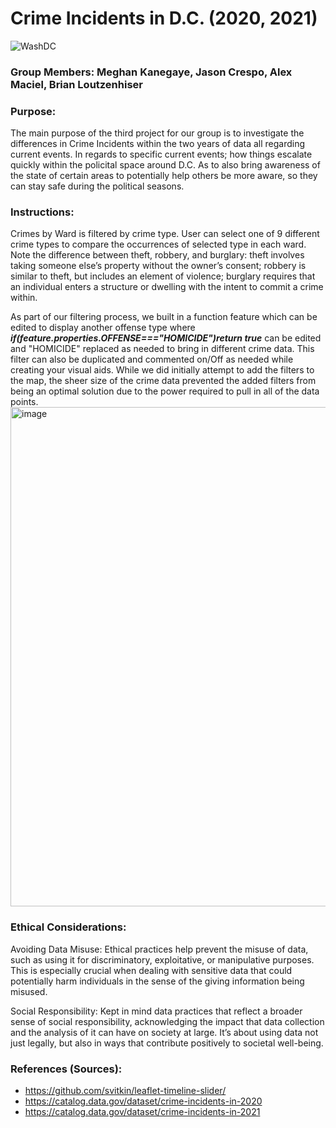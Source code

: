 # Crime Incidents in D.C. (2020, 2021)

![WashDC](https://github.com/user-attachments/assets/33fa4bbf-126b-4e95-8fa9-1247321bcdb5)

### Group Members: Meghan Kanegaye, Jason Crespo, Alex Maciel, Brian Loutzenhiser

### Purpose:
The main purpose of the third project for our group is to investigate the differences in Crime Incidents within the two years of data all regarding current events. 
In regards to specific current events; how things escalate quickly within the policital space around D.C.
As to also bring awareness of the state of certain areas to potentially help others be more aware, so they can stay safe during the political seasons.

### Instructions:
Crimes by Ward is filtered by crime type. User can select one of 9 different crime types to compare the occurrences of selected type in each ward. 
    Note the difference between theft, robbery, and burglary: theft involves taking someone else’s property without the owner’s consent; robbery is similar to theft, but includes an element of violence; burglary requires that an individual enters a structure or dwelling with the intent to commit a crime within. 

As part of our filtering process, we built in a function feature which can be edited to display another offense type where ***if(feature.properties.OFFENSE==="HOMICIDE")return true*** can be edited and "HOMICIDE" replaced as needed to bring in different crime data.  This filter can also be duplicated and commented on/Off as needed while creating your visual aids. 
While we did initially attempt to add the filters to the map, the sheer size of the crime data prevented the added filters from being an optimal solution due to the power required to pull in all of the data points.  
<img width="799" alt="image" src="https://github.com/user-attachments/assets/3d2631c9-2614-4623-83c2-d98187c1bb3a">


### Ethical Considerations:

Avoiding Data Misuse: Ethical practices help prevent the misuse of data, such as using it for discriminatory, exploitative, or manipulative purposes. This is especially crucial when dealing with sensitive data that could potentially harm individuals in the sense of the giving information being misused.

Social Responsibility: Kept in mind data practices that reflect a broader sense of social responsibility, acknowledging the impact that data collection and the analysis of it can have on society at large. It’s about using data not just legally, but also in ways that contribute positively to societal well-being.

### References (Sources):
- https://github.com/svitkin/leaflet-timeline-slider/
- https://catalog.data.gov/dataset/crime-incidents-in-2020
- https://catalog.data.gov/dataset/crime-incidents-in-2021
